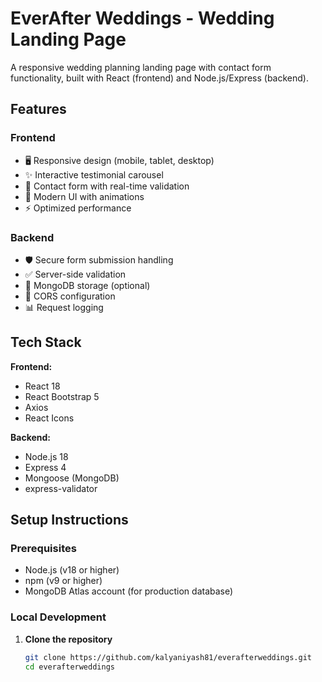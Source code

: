 # EverAfter Weddings - Wedding Landing Page

A responsive wedding planning landing page with contact form functionality, built with React (frontend) and Node.js/Express (backend).

## Features

### Frontend
- 🖥️ Responsive design (mobile, tablet, desktop)
- ✨ Interactive testimonial carousel
- 📝 Contact form with real-time validation
- 💅 Modern UI with animations
- ⚡ Optimized performance

### Backend
- 🛡️ Secure form submission handling
- ✅ Server-side validation
- 💾 MongoDB storage (optional)
- 🔄 CORS configuration
- 📊 Request logging

## Tech Stack

**Frontend:**
- React 18
- React Bootstrap 5
- Axios
- React Icons

**Backend:**
- Node.js 18
- Express 4
- Mongoose (MongoDB)
- express-validator


## Setup Instructions

### Prerequisites
- Node.js (v18 or higher)
- npm (v9 or higher)
- MongoDB Atlas account (for production database)

### Local Development

1) **Clone the repository**
   ```bash
   git clone https://github.com/kalyaniyash81/everafterweddings.git
   cd everafterweddings
